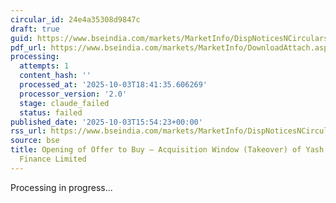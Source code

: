 ```yaml
---
circular_id: 24e4a35308d9847c
draft: true
guid: https://www.bseindia.com/markets/MarketInfo/DispNoticesNCirculars.aspx?Noticeid={92CD49BA-590C-42BA-BF6B-FDE2E12BFF89}&noticeno=20251003-61&dt=10/03/2025&icount=61&totcount=73&flag=0
pdf_url: https://www.bseindia.com/markets/MarketInfo/DownloadAttach.aspx?id=20251003-61&attachedId=f4ab398b-ec39-4d3c-ba3e-05dba60f8bf5
processing:
  attempts: 1
  content_hash: ''
  processed_at: '2025-10-03T18:41:35.606269'
  processor_version: '2.0'
  stage: claude_failed
  status: failed
published_date: '2025-10-03T15:54:23+00:00'
rss_url: https://www.bseindia.com/markets/MarketInfo/DispNoticesNCirculars.aspx?Noticeid={92CD49BA-590C-42BA-BF6B-FDE2E12BFF89}&noticeno=20251003-61&dt=10/03/2025&icount=61&totcount=73&flag=0
source: bse
title: Opening of Offer to Buy – Acquisition Window (Takeover) of Yash Trading and
  Finance Limited
---
```


Processing in progress...